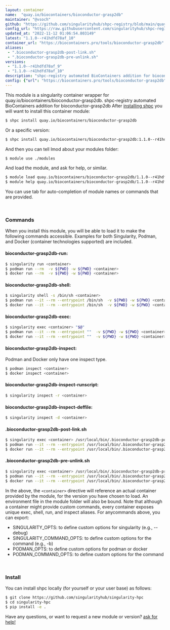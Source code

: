 ```yaml
---
layout: container
name:  "quay.io/biocontainers/bioconductor-grasp2db"
maintainer: "@vsoch"
github: "https://github.com/singularityhub/shpc-registry/blob/main/quay.io/biocontainers/bioconductor-grasp2db/container.yaml"
config_url: "https://raw.githubusercontent.com/singularityhub/shpc-registry/main/quay.io/biocontainers/bioconductor-grasp2db/container.yaml"
updated_at: "2022-11-12 01:06:54.803149"
latest: "1.1.0--r41hdfd78af_10"
container_url: "https://biocontainers.pro/tools/bioconductor-grasp2db"
aliases:
 - ".bioconductor-grasp2db-post-link.sh"
 - ".bioconductor-grasp2db-pre-unlink.sh"
versions:
 - "1.1.0--r41hdfd78af_9"
 - "1.1.0--r41hdfd78af_10"
description: "shpc-registry automated BioContainers addition for bioconductor-grasp2db"
config: {"url": "https://biocontainers.pro/tools/bioconductor-grasp2db", "maintainer": "@vsoch", "description": "shpc-registry automated BioContainers addition for bioconductor-grasp2db", "latest": {"1.1.0--r41hdfd78af_10": "sha256:103cf3058c01b66b85067a46568a03bf3012eb0a111aef479fc154d131bdd659"}, "tags": {"1.1.0--r41hdfd78af_9": "sha256:02543353a8b5f63baf1570f614fe0d8fd2a2edb5d0cc53758315a7b31d50c9e3", "1.1.0--r41hdfd78af_10": "sha256:103cf3058c01b66b85067a46568a03bf3012eb0a111aef479fc154d131bdd659"}, "docker": "quay.io/biocontainers/bioconductor-grasp2db", "aliases": {".bioconductor-grasp2db-post-link.sh": "/usr/local/bin/.bioconductor-grasp2db-post-link.sh", ".bioconductor-grasp2db-pre-unlink.sh": "/usr/local/bin/.bioconductor-grasp2db-pre-unlink.sh"}}
---
```


This module is a singularity container wrapper for quay.io/biocontainers/bioconductor-grasp2db.
shpc-registry automated BioContainers addition for bioconductor-grasp2db
After [installing shpc](#install) you will want to install this container module:


```bash
$ shpc install quay.io/biocontainers/bioconductor-grasp2db
```

Or a specific version:

```bash
$ shpc install quay.io/biocontainers/bioconductor-grasp2db:1.1.0--r41hdfd78af_10
```

And then you can tell lmod about your modules folder:

```bash
$ module use ./modules
```

And load the module, and ask for help, or similar.

```bash
$ module load quay.io/biocontainers/bioconductor-grasp2db/1.1.0--r41hdfd78af_10
$ module help quay.io/biocontainers/bioconductor-grasp2db/1.1.0--r41hdfd78af_10
```

You can use tab for auto-completion of module names or commands that are provided.

<br>

### Commands

When you install this module, you will be able to load it to make the following commands accessible.
Examples for both Singularity, Podman, and Docker (container technologies supported) are included.

#### bioconductor-grasp2db-run:

```bash
$ singularity run <container>
$ podman run --rm  -v ${PWD} -w ${PWD} <container>
$ docker run --rm  -v ${PWD} -w ${PWD} <container>
```

#### bioconductor-grasp2db-shell:

```bash
$ singularity shell -s /bin/sh <container>
$ podman run --it --rm --entrypoint /bin/sh  -v ${PWD} -w ${PWD} <container>
$ docker run --it --rm --entrypoint /bin/sh  -v ${PWD} -w ${PWD} <container>
```

#### bioconductor-grasp2db-exec:

```bash
$ singularity exec <container> "$@"
$ podman run --it --rm --entrypoint ""  -v ${PWD} -w ${PWD} <container> "$@"
$ docker run --it --rm --entrypoint ""  -v ${PWD} -w ${PWD} <container> "$@"
```

#### bioconductor-grasp2db-inspect:

Podman and Docker only have one inspect type.

```bash
$ podman inspect <container>
$ docker inspect <container>
```

#### bioconductor-grasp2db-inspect-runscript:

```bash
$ singularity inspect -r <container>
```

#### bioconductor-grasp2db-inspect-deffile:

```bash
$ singularity inspect -d <container>
```


#### .bioconductor-grasp2db-post-link.sh

```bash
$ singularity exec <container> /usr/local/bin/.bioconductor-grasp2db-post-link.sh
$ podman run --it --rm --entrypoint /usr/local/bin/.bioconductor-grasp2db-post-link.sh   -v ${PWD} -w ${PWD} <container> -c " $@"
$ docker run --it --rm --entrypoint /usr/local/bin/.bioconductor-grasp2db-post-link.sh   -v ${PWD} -w ${PWD} <container> -c " $@"
```


#### .bioconductor-grasp2db-pre-unlink.sh

```bash
$ singularity exec <container> /usr/local/bin/.bioconductor-grasp2db-pre-unlink.sh
$ podman run --it --rm --entrypoint /usr/local/bin/.bioconductor-grasp2db-pre-unlink.sh   -v ${PWD} -w ${PWD} <container> -c " $@"
$ docker run --it --rm --entrypoint /usr/local/bin/.bioconductor-grasp2db-pre-unlink.sh   -v ${PWD} -w ${PWD} <container> -c " $@"
```



In the above, the `<container>` directive will reference an actual container provided
by the module, for the version you have chosen to load. An environment file in the
module folder will also be bound. Note that although a container
might provide custom commands, every container exposes unique exec, shell, run, and
inspect aliases. For anycommands above, you can export:

 - SINGULARITY_OPTS: to define custom options for singularity (e.g., --debug)
 - SINGULARITY_COMMAND_OPTS: to define custom options for the command (e.g., -b)
 - PODMAN_OPTS: to define custom options for podman or docker
 - PODMAN_COMMAND_OPTS: to define custom options for the command

<br>

### Install

You can install shpc locally (for yourself or your user base) as follows:

```bash
$ git clone https://github.com/singularityhub/singularity-hpc
$ cd singularity-hpc
$ pip install -e .
```

Have any questions, or want to request a new module or version? [ask for help!](https://github.com/singularityhub/singularity-hpc/issues)